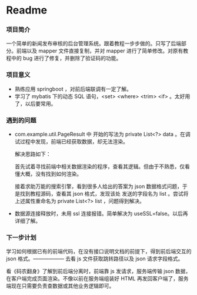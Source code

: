 # Readme

### 项目简介

一个简单的新闻发布审核的后台管理系统。跟着教程一步步做的。只写了后端部分。前端以及 mapper 文件直接复制，并对 mapper 进行了简单修改。对原有教程中的 bug 进行了修复，并删除了验证码的功能。

### 项目意义

* 熟练应用 springboot ，对前后端联调有一定了解。
* 学习了 mybatis 下的动态 SQL 语句，\<set\>  \<where\>  \<trim\>  \<if\> 。太好用了，以后要常用。

### 遇到的问题

* com.example.util.PageResult 中 开始的写法为 private List<?> data 。在调试过程中发现，前端已经获取数据，却无法渲染。

  解决思路如下：

  首先试着寻找前端中相关数据渲染的程序，查看其逻辑。但由于不熟悉，仅看懂大概，没有找到如何渲染。

  接着求助万能的搜索引擎，看到很多人给出的答案为 json 数据格式问题，于是找到教程源码，查看其 json 格式，发现该处 发送的字段名为 list 。尝试将上述属性重命名为 private List<?> list ，问题得到解决。

* 数据源连接释放时，未用 ssl 连接报错。简单解决为 useSSL=false。以后再详细了解。

### 下一步计划

学习如何根据已有的前端代码，在没有接口说明文档的前提下，得到前后端交互的 json 格式。—————— 去看 js 文件获取跳转路径以及 json 请求字段格式。

看《码农翻身》了解到前后端分离时，前端靠 js 发请求，服务端传输 json 数据，在客户端完成页面渲染。不像以前在服务端组装好 HTML 再发回客户端了，服务端现在只需要负责查数据或其他业务逻辑即可。



